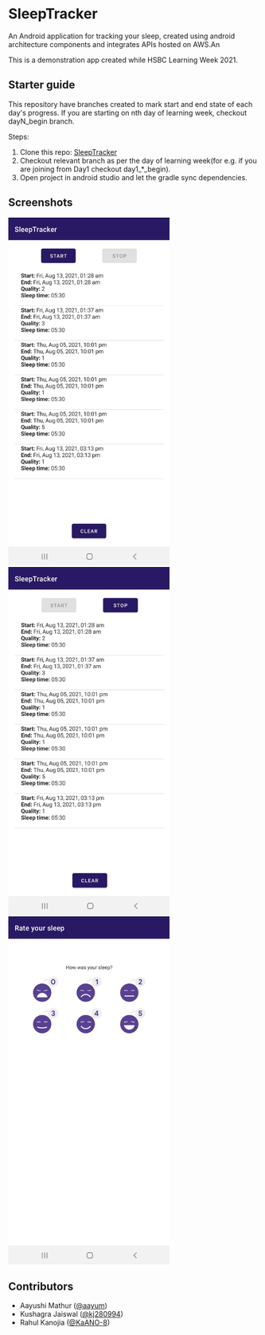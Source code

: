 # SleepTracker
An Android application for tracking your sleep, created using android architecture components and integrates APIs hosted on AWS.An

This is a demonstration app created while HSBC Learning Week 2021.

## Starter guide

This repository have branches created to mark start and end state of each day's progress. If you are starting on nth day of learning week, checkout dayN_begin branch.

Steps:
1. Clone this repo: [SleepTracker](https://github.com/KaANO-8/SleepTracker)
2. Checkout relevant branch as per the day of learning week(for e.g. if you are joining from Day1 checkout day1_*_begin).
3. Open project in android studio and let the gradle sync dependencies.


## Screenshots

<img src="https://github.com/KaANO-8/SleepTracker/blob/project_starter/screenshots/screen_1.jpg" width="324" height="698">
<img src="https://github.com/KaANO-8/SleepTracker/blob/project_starter/screenshots/screen_2.jpg" width="324" height="698">
<img src="https://github.com/KaANO-8/SleepTracker/blob/project_starter/screenshots/screen_3.jpg" width="324" height="698">

## Contributors

- Aayushi Mathur ([@aayum](https://github.com/aayum))
- Kushagra Jaiswal ([@kj280994](https://github.com/kj280994))
- Rahul Kanojia ([@KaANO-8](https://github.com/KaANO-8))

